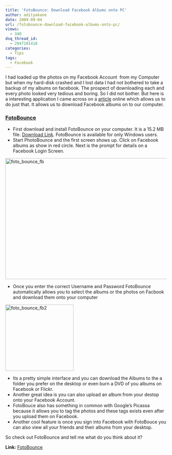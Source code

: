 ```yaml
---
title: 'FotoBounce: Download Facebook Albums onto PC'
author: adityakane
date: 2009-09-04
url: /fotobounce-download-facebook-albums-onto-pc/
views:
  - 340
dsq_thread_id:
  - 2947101418
categories:
  - Tips
tags:
  - Facebook
---
```

I had loaded up the photos on my Facebook Account  from my Computer but when my hard-disk crashed and I lost data I had not bothered to take a backup of my albums on facebook. The prospect of downloading each and every photo looked very tedious and boring. So I did not bother. But here is a interesting application I came across on a <a href="http://www.labnol.org/software/download-facebook-photo-albums/9647/" onclick="_gaq.push(['_trackEvent', 'outbound-article', 'http://www.labnol.org/software/download-facebook-photo-albums/9647/', 'article']);" >article</a> online which allows us to do just that. It allows us to download Facebook albums on to our computer.

### <a href="http://fotobounce.com/" onclick="_gaq.push(['_trackEvent', 'outbound-article', 'http://fotobounce.com/', 'FotoBounce']);" >FotoBounce</a>

  * First download and install FotoBounce on your computer. It is a 15.2 MB file. <a href="http://fotobounce.com/download.php" onclick="_gaq.push(['_trackEvent', 'outbound-article', 'http://fotobounce.com/download.php', 'Download Link']);" >Download Link</a>. FotoBounce is available for only Windows users.
  * Start PhotoBounce and the first screen shows up. Click on Facebook albums as show in red circle. Next is the prompt for details on a Facebook Login Screen.

<img class="alignnone size-full wp-image-13775" src="http://cdn.devilsworkshop.org/files/2009/09/foto_bounce_fb.png" alt="foto_bounce_fb" width="618" height="377" />

  * Once you enter the correct Username and Password FotoBounce automatically allows you to select the albums or the photos on Facbook and download them onto your computer

<img class="alignnone size-full wp-image-13776" src="http://cdn.devilsworkshop.org/files/2009/09/foto_bounce_fb2.png" alt="foto_bounce_fb2" width="213" height="207" />

  * Its a pretty simple interface and you can download the Albums to the a folder you prefer on the desktop or even burn a DVD of you albums on Facebook or Flickr.
  * Another great idea is you can also upload an album from your destop onto your Facebook Account.
  * FotoBouce also has something in common with Google&#8217;s Picassa because it allows you to tag the photos and these tags exists even after you upload them on Facebook.
  * Another cool feature is once you sign into Facebook with FotoBouce you can also view all your friends and their albums from your desktop.

So check out FotoBounce and tell me what do you think about it?

**Link:** <a href="http://fotobounce.com/download.php" onclick="_gaq.push(['_trackEvent', 'outbound-article', 'http://fotobounce.com/download.php', 'FotoBounce']);" >FotoBounce</a>

